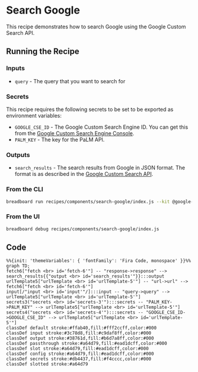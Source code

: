 # Search Google

This recipe demonstrates how to search Google using the Google Custom Search API.

## Running the Recipe

### Inputs

- `query` - The query that you want to search for

### Secrets

This recipe requires the following secrets to be set to be exported as environment variables:

- `GOOGLE_CSE_ID` - The Google Custom Search Engine ID. You can get this from the [Google Custom Search Engine Console](https://cse.google.com/cse/all).
- `PALM_KEY` - The key for the PaLM API.

### Outputs

- `search_results` - The search results from Google in JSON format. The format is as described in the [Google Custom Search API](https://developers.google.com/custom-search/v1/reference/rest/v1/Search).

### From the CLI

```bash
breadboard run recipes/components/search-google/index.js --kit @google-labs/llm-starter -i "{\"query\":\"Testing\"}"
```

### From the UI

```bash
breadboard debug recipes/components/search-google/index.js
```

## Code

```mermaid
%%{init: 'themeVariables': { 'fontFamily': 'Fira Code, monospace' }}%%
graph TD;
fetch6["fetch <br> id='fetch-6'"] -- "response->response" --> search_results{{"output <br> id='search_results'"}}:::output
urlTemplate5["urlTemplate <br> id='urlTemplate-5'"] -- "url->url" --> fetch6["fetch <br> id='fetch-6'"]
input[/"input <br> id='input'"/]:::input -- "query->query" --> urlTemplate5["urlTemplate <br> id='urlTemplate-5'"]
secrets3("secrets <br> id='secrets-3'"):::secrets -- "PALM_KEY->PALM_KEY" --> urlTemplate5["urlTemplate <br> id='urlTemplate-5'"]
secrets4("secrets <br> id='secrets-4'"):::secrets -- "GOOGLE_CSE_ID->GOOGLE_CSE_ID" --> urlTemplate5["urlTemplate <br> id='urlTemplate-5'"]
classDef default stroke:#ffab40,fill:#fff2ccff,color:#000
classDef input stroke:#3c78d8,fill:#c9daf8ff,color:#000
classDef output stroke:#38761d,fill:#b6d7a8ff,color:#000
classDef passthrough stroke:#a64d79,fill:#ead1dcff,color:#000
classDef slot stroke:#a64d79,fill:#ead1dcff,color:#000
classDef config stroke:#a64d79,fill:#ead1dcff,color:#000
classDef secrets stroke:#db4437,fill:#f4cccc,color:#000
classDef slotted stroke:#a64d79
```
